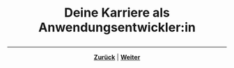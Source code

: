 # <p align="center">Deine Karriere als Anwendungsentwickler:in</p>

<!--Einleitungstext + Kapitel-Übersicht

Keywords: Tipps, Hinweise, Empfehlungen und Ähnliches-->

---

<p align="center"><a href="/docs/08-karriere/01-social_media_netzwerk/04-doodle_kalender/README.md"><strong>Zurück</strong></a> | <a href="/docs/08-karriere/02-anwendungsentwickler_beruf/01-programmierer_dasein/README.md"><strong>Weiter</strong></a></p>
